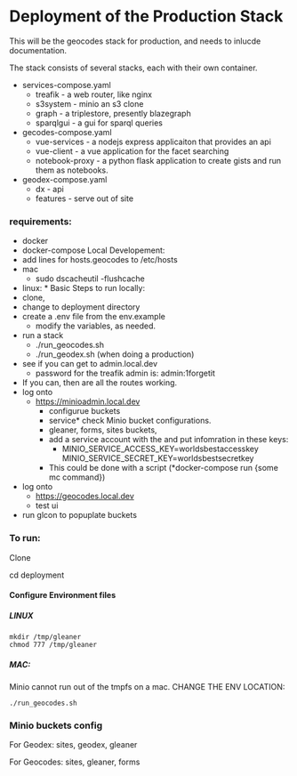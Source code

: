 # Deployment of the Production Stack

This will be the geocodes stack for production, and needs to inlucde documentation.

The stack consists of several stacks, each with their own container.
* services-compose.yaml
  * treafik - a web router, like nginx
  * s3system - minio an s3 clone
  * graph - a triplestore, presently blazegraph
  * sparqlgui - a gui for sparql queries
* gecodes-compose.yaml
  * vue-services - a nodejs express applicaiton that provides an api
  * vue-client - a vue application for the facet searching
  * notebook-proxy - a python flask application to create gists and run them as notebooks.
* geodex-compose.yaml
  * dx - api
  * features - serve out of site

### requirements:
* docker
* docker-compose
Local Developement:
* add lines for hosts.geocodes to /etc/hosts
* mac
  * sudo dscacheutil -flushcache
* linux:
  * 
Basic Steps to run locally:
* clone,
* change to deployment directory
* create a .env file from the env.example
  * modify the variables, as needed.
* run a stack
  * ./run_geocodes.sh
  * ./run_geodex.sh (when doing a production)
* see if you can get to admin.local.dev
  * password for the treafik admin is: admin:1forgetit
* If you can, then are all the routes working.
* log onto
  * https://minioadmin.local.dev
    * configurue buckets
    * service* check Minio bucket configurations.
    * gleaner, forms, sites buckets,
    * add a service account with the and put infomration in these keys:
      * MINIO_SERVICE_ACCESS_KEY=worldsbestaccesskey
        MINIO_SERVICE_SECRET_KEY=worldsbestsecretkey
    * This could be done with a script (*docker-compose run {some mc command})
* log onto
  * https://geocodes.local.dev
  * test ui
* run glcon to popuplate buckets

### To run:

Clone

cd deployment

#### Configure Environment files

##### LINUX

```
mkdir /tmp/gleaner
chmod 777 /tmp/gleaner
```

##### MAC:

Minio cannot run out of the tmpfs on a mac.
CHANGE THE ENV LOCATION:


`./run_geocodes.sh`

### Minio buckets config

For Geodex: sites, geodex, gleaner

For Geocodes: sites, gleaner, forms

